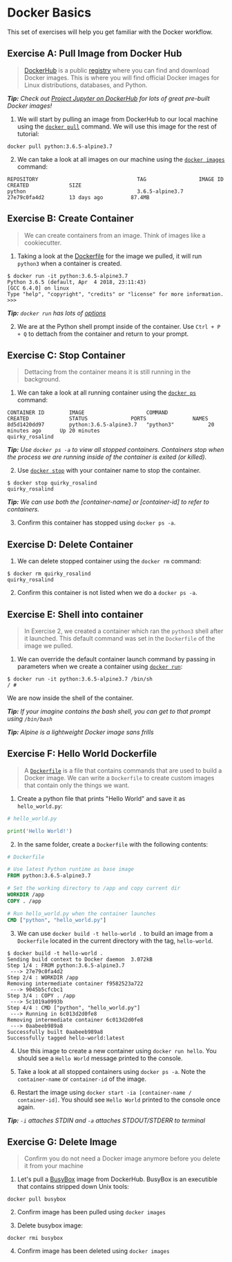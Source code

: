 # Docker Basics

This set of exercises will help you get familiar with the Docker workflow.

## Exercise A: Pull Image from Docker Hub

> [DockerHub](https://hub.docker.com) is a public [registry](https://docs.docker.com/registry/) where you can find and download Docker images. This is where you will find official Docker images for Linux distributions, databases, and Python.

***Tip:** Check out [Project Jupyter on DockerHub](https://hub.docker.com/r/jupyterhub) for lots of great pre-built Docker images!*

1. We will start by pulling an image from DockerHub to our local machine using the [`docker pull`](https://docs.docker.com/engine/reference/commandline/pull/) command. We will use this image for the rest of tutorial:

```command
docker pull python:3.6.5-alpine3.7
```

2. We can take a look at all images on our machine using the [`docker images`](https://docs.docker.com/engine/reference/commandline/images/) command:

```console
REPOSITORY                                TAG                 IMAGE ID            CREATED             SIZE
python                                    3.6.5-alpine3.7     27e79c0fa4d2        13 days ago         87.4MB
```

## Exercise B: Create Container

> We can create containers from an image. Think of images like a cookiecutter.

1. Taking a look at the [Dockerfile](https://github.com/docker-library/python/blob/b99b66406ebe728fb4da64548066ad0be6582e08/3.6/alpine3.7/Dockerfile) for the image we pulled, it will run `python3` when a container is created.

```command
$ docker run -it python:3.6.5-alpine3.7
Python 3.6.5 (default, Apr  4 2018, 23:11:43)
[GCC 6.4.0] on linux
Type "help", "copyright", "credits" or "license" for more information.
>>>
```

***Tip:** `docker run` has lots of [options](https://docs.docker.com/engine/reference/commandline/run/#options)*

2. We are at the Python shell prompt inside of the container. Use `Ctrl + P + Q` to dettach from the container and return to your prompt.

## Exercise C: Stop Container

> Dettacing from the container means it is still running in the background.

1. We can take a look at all running container using the [`docker ps`](https://docs.docker.com/engine/reference/commandline/ps) command:

```console
CONTAINER ID        IMAGE                    COMMAND             CREATED             STATUS              PORTS               NAMES
8d5d1420dd97        python:3.6.5-alpine3.7   "python3"           20 minutes ago      Up 20 minutes                           quirky_rosalind
```

***Tip:** Use `docker ps -a` to view all stopped containers. Containers stop when the process we are running inside of the container is exited (or killed).*

2. Use [`docker stop`](https://docs.docker.com/engine/reference/commandline/stop) with your container name to stop the container.

```console
$ docker stop quirky_rosalind
quirky_rosalind
```

***Tip:** We can use both the [container-name] or [container-id] to refer to containers.*

3. Confirm this container has stopped using `docker ps -a`.

## Exercise D: Delete Container

1. We can delete stopped container using the `docker rm` command:

```console
$ docker rm quirky_rosalind
quirky_rosalind
```

2. Confirm this container is not listed when we do a `docker ps -a`.

## Exercise E: Shell into container

> In Exercise 2, we created a container which ran the `python3` shell after it launched. This default command was set in the `Dockerfile` of the image we pulled.

1. We can override the default container launch command by passing in parameters when we create a container using [`docker run`](https://docs.docker.com/engine/reference/commandline/run):

```console
$ docker run -it python:3.6.5-alpine3.7 /bin/sh
/ #
```

We are now inside the shell of the container.

***Tip:** If your imagine contains the bash shell, you can get to that prompt using `/bin/bash`*

***Tip:** Alpine is a lightweight Docker image sans frills*

## Exercise F: Hello World Dockerfile

> A [`Dockerfile`](https://docs.docker.com/engine/reference/builder/) is a file that contains commands that are used to build a Docker image. We can write a `Dockerfile` to create custom images that contain only the things we want.

1. Create a python file that prints "Hello World" and save it as `hello_world.py`:

```python
# hello_world.py

print('Hello World!')
```

2. In the same folder, create a `Dockerfile` with the following contents:

```Dockerfile
# Dockerfile

# Use latest Python runtime as base image
FROM python:3.6.5-alpine3.7

# Set the working directory to /app and copy current dir
WORKDIR /app
COPY . /app

# Run hello_world.py when the container launches
CMD ["python", "hello_world.py"]
```

3. We can use `docker build -t hello-world .` to build an image from a `Dockerfile` located in the current directory with the tag, `hello-world`.

```console
$ docker build -t hello-world .
Sending build context to Docker daemon  3.072kB
Step 1/4 : FROM python:3.6.5-alpine3.7
 ---> 27e79c0fa4d2
Step 2/4 : WORKDIR /app
Removing intermediate container f9582523a722
 ---> 9045b5cfcbc1
Step 3/4 : COPY . /app
 ---> 5c1019a0993b
Step 4/4 : CMD ["python", "hello_world.py"]
 ---> Running in 6c013d2d0fe8
Removing intermediate container 6c013d2d0fe8
 ---> 0aabeeb989a8
Successfully built 0aabeeb989a8
Successfully tagged hello-world:latest
```

4. Use this image to create a new container using `docker run hello`. You should see a `Hello World` message printed to the console.

5. Take a look at all stopped containers using `docker ps -a`. Note the `container-name` or `container-id` of the image.

6. Restart the image using `docker start -ia [container-name / container-id]`. You should see `Hello World` printed to the console once again.

***Tip:** `-i` attaches STDIN and `-a` attaches STDOUT/STDERR to terminal*

## Exercise G: Delete Image

> Confirm you do not need a Docker image anymore before you delete it from your machine

1. Let's pull a [BusyBox](https://en.wikipedia.org/wiki/BusyBox) image from DockerHub. BusyBox is an executible that contains stripped down Unix tools:

```console
docker pull busybox
```

2. Confirm image has been pulled using `docker images`

3. Delete busybox image:

```console
docker rmi busybox
```

4. Confirm image has been deleted using `docker images`
